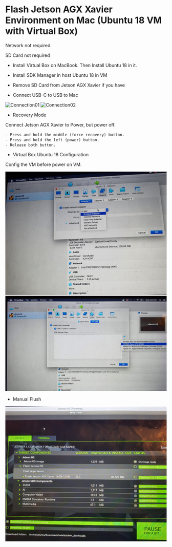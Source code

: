 # Flash Jetson AGX Xavier Environment on Mac (Ubuntu 18 VM with Virtual Box)

Network not required.

SD Card not required

- Install Virtual Box on MacBook. Then Install Ubuntu 18 in it.

- Install SDK Manager in host Ubuntu 18 in VM

- Remove SD Card from Jetson AGX Xavier if you have

- Connect USB-C to USB to Mac

![Connection01](res/agx_connection_01.jpg	)
![Connection02](res/agx_connection_02.jpg	)

- Recovery Mode

Connect Jetson AGX Xavier to Power, but power off.

    - Press and hold the middle (force recovery) button.
    - Press and hold the left (power) button.
    - Release both button.


- Virtual Box Ubuntu 18 Configuration

Config the VM before power on VM.

![VMConfig1](res/agx_vm_01.jpg)
![VMConfig2](res/agx_vm_02.jpg)

- Manual Flush

![Flash01](res/agx_sdk_ui.jpg)
